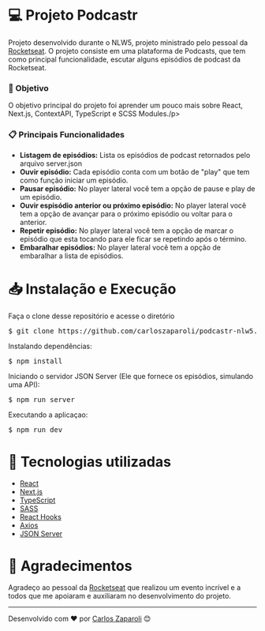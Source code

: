 <h1>💻 Projeto Podcastr</h1>
<p>Projeto desenvolvido durante o NLW5, projeto ministrado pelo pessoal da <a href="https://www.rocketseat.com.br/">Rocketseat</a>. O projeto consiste em uma plataforma de Podcasts, que tem como principal funcionalidade, escutar alguns episódios de podcast da Rocketseat.<p>

<h3>📌 Objetivo</h3>
<p>O objetivo principal do projeto foi aprender um pouco mais sobre React, Next.js, ContextAPI, TypeScript e SCSS Modules./p>

<h3>📋 Principais Funcionalidades</h3>
<ul>
  <li>
    <strong>Listagem de episódios:</strong>
    Lista os episódios de podcast retornados pelo arquivo server.json
  </li>
  <li>
    <strong>Ouvir episódio:</strong>
    Cada episódio conta com um botão de "play" que tem como função iniciar um episódio.
  </li>
  <li>
    <strong>Pausar episódio:</strong>
    No player lateral você tem a opção de pause e play de um episódio.
  </li>
  <li>
    <strong>Ouvir espisódio anterior ou próximo episódio:</strong>
    No player lateral você tem a opção de avançar para o próximo episódio ou voltar para o anterior.
  </li>
  <li>
    <strong>Repetir episódio:</strong>
    No player lateral você tem a opção de marcar o episódio que esta tocando para ele ficar se repetindo após o término.
  </li>
  <li>
    <strong>Embaralhar episódios:</strong>
    No player lateral você tem a opção de embaralhar a lista de episódios.
  </li>
</ul>

<h1>📥 Instalação e Execução</h1>
<p>Faça o clone desse repositório e acesse o diretório</p>
<pre>
$ git clone https://github.com/carloszaparoli/podcastr-nlw5.git && cd podcastr-nlw5
</pre>
<span>Instalando dependências:</span>
<pre>
$ npm install
</pre>
<span>Iniciando o servidor JSON Server (Ele que fornece os episódios, simulando uma API):</span>
<pre>
$ npm run server
</pre>
<span>Executando a aplicaçao:</span>
<pre>
$ npm run dev
</pre>

<h1>🚀 Tecnologias utilizadas</h1>
<ul>
  <li>
    <a href="https://pt-br.reactjs.org/" target="_blank">React</a>
  </li>
 <li>
    <a href="https://nextjs.org/" target="_blank">Next.js</a>
  </li>
  <li>
    <a href="https://www.typescriptlang.org/" target="_blank">TypeScript</a>
  </li> 
  <li>
    <a href="https://sass-lang.com/" target="_blank">SASS</a>
  </li> 
 <li>
    <a href="https://pt-br.reactjs.org/docs/hooks-intro.html" target="_blank">React Hooks</a>
  </li>
  <li>
    <a href="https://github.com/axios/axios" target="_blank">Axios</a>
  </li>
  <li>
    <a href="https://www.npmjs.com/package/json-server" target="_blank">JSON Server</a>
  </li> 
</ul>

<h1>🙌 Agradecimentos</h1>
<p>Agradeço ao pessoal da <a href="https://www.rocketseat.com.br/">Rocketseat</a> que realizou um evento incrível e a todos que me apoiaram e auxiliaram no desenvolvimento do projeto.
<hr/>
Desenvolvido com ❤️ por <a href="https://github.com/carloszaparoli/">Carlos Zaparoli</a> 😊
